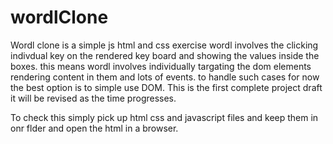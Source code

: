 # wordlClone
Wordl clone is a simple js html and css exercise
wordl involves the clicking indivdual key on the rendered key board and showing the values inside the boxes.
this means wordl involves individually targating the dom elements rendering content in them and lots of events.
to handle such cases for now the best option is to simple use DOM.
This is the first complete project draft it will be revised as the time progresses.


To check this simply pick up html css and javascript files and keep them in onr flder and open the html in a browser.
